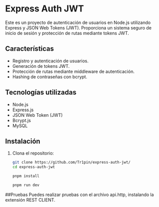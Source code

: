 # Express Auth JWT

Este es un proyecto de autenticación de usuarios en Node.js utilizando Express y JSON Web Tokens (JWT). Proporciona un sistema seguro de inicio de sesión y protección de rutas mediante tokens JWT.

## Características

- Registro y autenticación de usuarios.
- Generación de tokens JWT.
- Protección de rutas mediante middleware de autenticación.
- Hashing de contraseñas con bcrypt.

## Tecnologías utilizadas

- Node.js
- Express.js
- JSON Web Token (JWT)
- Bcrypt.js
- MySQL

## Instalación

1. Clona el repositorio:

   ```bash
   git clone https://github.com/Tr1pin/express-auth-jwt/
   cd express-auth-jwt

   pnpm install

   pnpm run dev

##Pruebas 
Puedes realizar pruebas con el archivo api.http, instalando la extensión REST CLIENT.
   
